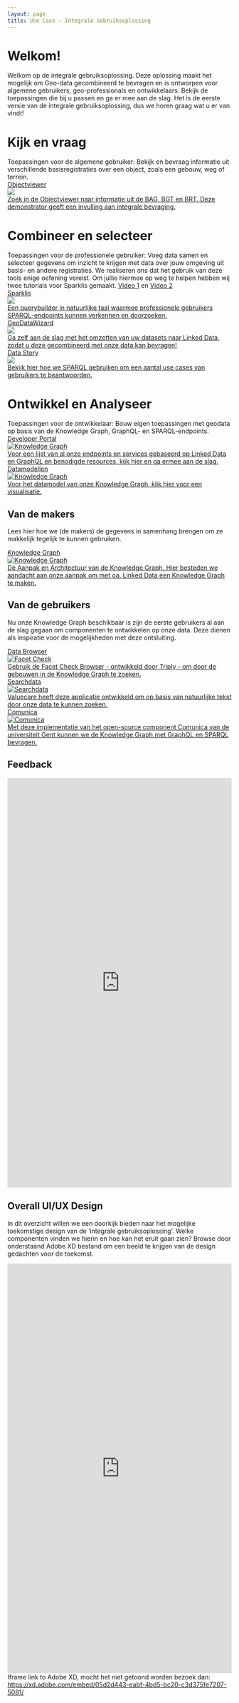 ```yaml
---
layout: page
title: Use Case ― Integrale Gebruiksoplossing
---
```


<iframe style=" z-index: 9999; position: fixed; right: 0; bottom: 0; height: 0px; width: 0px;" id="loki-chat"
  scrolling="no" frameborder="0" allowtransparency="true" src="/demonstrators/loki-1.0/index.html" title="Loki">
</iframe>
<script>
  iFrameResize({ sizeHeight: true, sizeWidth: true, autoResize: false, checkOrigin: false,  heightCalculationMethod: 'grow' }, '#loki-chat')
</script>

<link rel="stylesheet" href="/assets/css/integralegebruiksoplossing.css">

<h1>Welkom!</h1>

<p>Welkom op de integrale gebruiksoplossing. Deze oplossing maakt het mogelijk om Geo-data gecombineerd te bevragen  en is ontworpen voor algemene gebruikers, geo-professionals en ontwikkelaars. Bekijk de toepassingen die bij u passen en ga er mee aan de slag. Het is de eerste versie van de integrale gebruiksoplossing, dus we horen graag wat u er van vindt!
</p>

<h1>Kijk en vraag</h1>
<div class="description">
Toepassingen voor de algemene gebruiker: Bekijk en bevraag informatie uit verschillende basisregistraties over een object, zoals een gebouw, weg of terrein.
</div>

<div class="cards-wrapper">
    <a href="/demonstrators/objectviewer">
      <div class="card">
        <div class="card-type">Objectviewer</div>
        <img class="card-image" src="/assets/images/pandviewer.png">
        <div class="card-description">Zoek in de Objectviewer naar informatie uit de BAG, BGT en BRT. Deze demonstrator geeft een invulling aan integrale bevraging.</div>
      </div>
    </a>
</div>
 

<h1>Combineer en selecteer</h1>
<div class="description">
Toepassingen voor de professionele gebruiker:
Voeg data samen en selecteer gegevens om inzicht te krijgen met data over jouw omgeving uit basis- en andere registraties. We realiseren ons dat het gebruik van deze tools enige oefening vereist. Om jullie hiermee op weg te helpen hebben wij twee tutorials voor Sparklis gemaakt. <a href="/assets/videos/sparklis_demo_1.webm">Video 1</a> en <a href="/assets/videos/sparklis_demo_2.webm">Video 2</a>
</div>
  <div class="cards-wrapper">
      <a href="/demonstrators/sparklis/osparklis.html?title=KG-demo-Sparklis&endpoint=https%3A//api.labs.kadaster.nl/datasets/kadaster/kg-demo-sparklis/services/default/sparql&avoid_lengthy_queries=true&concept_lexicons_select=http%3A//www.w3.org/2000/01/rdf-schema%23label&lang=nl">
        <div class="card">
          <div class="card-type">Sparklis</div>
          <img class="card-image" src="/assets/images/sparklis.png">
          <div class="card-description">Een querybuilder in natuurlijke taal waarmee professionele gebruikers SPARQL-endpoints kunnen verkennen en doorzoeken.</div>
        </div>
      </a>
      <a href="/demonstrators/geodatawizard">
        <div class="card">
          <div class="card-type">GeoDataWizard</div>
          <img class="card-image" src="/assets/images/spatial_wizard_logo.png">
          <div class="card-description">Ga zelf aan de slag met het omzetten van uw datasets naar Linked Data, zodat u deze gecombineerd met onze data kan bevragen!</div>
        </div>
      </a>
<!--        <a href="/demonstrators/geodatavisitor">
        <div class="igo_card">
          <div class="card-type">GeoDataVisitor</div>
          <img class="card-image" src="/assets/images/spatial_wizard_logo.png">
          <div class="card-description">In deze demonstrator kan je je eigen geüploade data meteen visualiseren, inclusief een doorkijkje naar de gerelateerde data.</div>
        </div>
      </a> -->
      <a href="https://data.labs.kadaster.nl/igo/-/stories/user-story">
        <div class="card">
          <div class="card-type">Data Story</div>
          <img class="card-image" src="/assets/images/data-story-igo.PNG">
          <div class="card-description">Bekijk hier hoe we SPARQL gebruiken om een aantal use cases van gebruikers te beantwoorden.</div>
        </div>
      </a>
    </div>



<h1>Ontwikkel en Analyseer</h1>
<div class="description">
      Toepassingen voor de ontwikkelaar:
      Bouw eigen toepassingen met geodata op basis van de Knowledge Graph, GraphQL- en SPARQL-endpoints.
</div>

<div class="cards-wrapper">
      <a href="/developer/">
        <div class="card">
          <div class="card-type">Developer Portal</div>
          <img class="card-image" src="/assets/images/knowledge_graph.png" alt="Knowledge Graph">
          <div class="card-description">Voor een lijst van al onze endpoints en services gebaseerd op Linked Data en GraphQL en benodigde resources, kijk hier en ga ermee aan de slag.</div>
        </div>
      </a>
      <a href="https://kadaster.wvr.io/kg-kadaster/home">
        <div class="card">
          <div class="card-type">Datamodellen</div>
          <img class="card-image" src="/assets/images/sdo-model.PNG" alt="Knowledge Graph">
          <div class="card-description">Voor het datamodel van onze Knowledge Graph, klik hier voor een visualisatie.</div>
        </div>
      </a>
</div> 

## Van de makers  
Lees hier hoe we (de makers) de gegevens in samenhang brengen om ze makkelijk tegelijk te kunnen gebruiken.



<div class="cards-wrapper">
  <a href="/demonstrators/architectuur-selfservice/Status">
    <div class="card">
      <div class="card-type">Knowledge Graph</div>
      <img class="card-image" src="/assets/images/knowledge_graph.png" alt="Knowledge Graph">
      <div class="card-description">De Aanpak en Architectuur van de Knowledge Graph. Hier besteden we aandacht aan onze aanpak om met oa. Linked Data een Knowledge Graph te maken.</div>
    </div>
  </a>
</div>

## Van de gebruikers

Nu onze Knowledge Graph beschikbaar is zijn de eerste gebruikers al aan de slag gegaan om componenten te ontwikkelen op onze data. Deze dienen als inspiratie voor de mogelijkheden met deze ontsluiting.

<div class="cards-wrapper">
    <a href="/browsers/kkg-gebouw/">
    <div class="card">
      <div class="card-type">Data Browser</div>
      <img class="card-image" src="/assets/images/browser-screenshot.PNG" alt="Facet Check">
      <div class="card-description">Gebruik de Facet Check Browser - ontwikkeld door Triply - om door de gebouwen in de Knowledge Graph te zoeken.</div>
    </div>
  </a>
  <a href="https://searchdata.com/">
    <div class="card">
      <div class="card-type">Searchdata</div>
      <img class="card-image" src="/assets/images/searchdata-screenshot.PNG" alt="Searchdata">
      <div class="card-description">Valuecare heeft deze applicatie ontwikkeld om op basis van natuurlijke tekst door onze data te kunnen zoeken.</div>
    </div>
  </a>
  <a href="https://kadaster.github.io/datascience-comunica-client/">
    <div class="card">
      <div class="card-type">Comunica</div>
      <img class="card-image" src="/assets/images/comunica-logo.PNG" alt="Comunica">
      <div class="card-description">Met deze implementatie van het open-source component Comunica van de universiteit Gent kunnen we de Knowledge Graph met GraphQL en SPARQL bevragen.</div>
    </div>
  </a>
</div>

## Feedback

<iframe width="100%" height="920" src="https://docs.google.com/forms/d/e/1FAIpQLSeSTbWGwQywPOmiJ_WVVIL1OjNp33eUsnzWsHYfyVAa6EEgIw/viewform?embedded=true" frameborder="0" marginheight="0" marginwidth="0">Laden..</iframe> 

## Overall UI/UX Design

In dit overzicht willen we een doorkijk bieden naar het mogelijke toekomstige design van de ‘integrale gebruiksoplossing’. Welke componenten vinden we hierin en hoe kan het eruit gaan zien? Browse door onderstaand Adobe XD bestand om een beeld te krijgen van de design gedachten voor de toekomst.

<iframe height="920" width="100%" src="https://xd.adobe.com/embed/05d2d443-eabf-4bd5-bc20-c3d375fe7207-5081/" frameborder="0" marginheight="0" marginwidth="0"></iframe>

<div>Iframe link to Adobe XD, mocht het niet getoond worden bezoek dan: <a href="https://xd.adobe.com/embed/05d2d443-eabf-4bd5-bc20-c3d375fe7207-5081/">https://xd.adobe.com/embed/05d2d443-eabf-4bd5-bc20-c3d375fe7207-5081/</a></div>  
<br />
